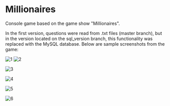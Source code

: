 # Millionaires
Console game based on the game show "Millionaires".

In the first version, questions were read from .txt files (master branch), but in the version located on the sql_version branch, this functionality was replaced with the MySQL database. Below are sample screenshots from the game:

![1](https://user-images.githubusercontent.com/121723243/216789878-8eff5b67-bd03-4e63-a7ac-5d5d4350dd66.PNG)
![2](https://user-images.githubusercontent.com/121723243/216789880-edde194e-a2ce-4960-b953-6fc46444ba97.PNG)

![3](https://user-images.githubusercontent.com/121723243/216789881-8085aeba-4fd6-48a0-adf7-db7e05db76f7.PNG)

![4](https://user-images.githubusercontent.com/121723243/216789882-f757311f-0c17-47d5-a3b0-f7a4ff618c05.PNG)

![5](https://user-images.githubusercontent.com/121723243/216789883-b9ae2cac-28cf-4fea-adb4-361bce07bc22.PNG)

![6](https://user-images.githubusercontent.com/121723243/216789884-e6ffba2d-fcfc-42b6-a6a0-26dd9c15a953.PNG)
